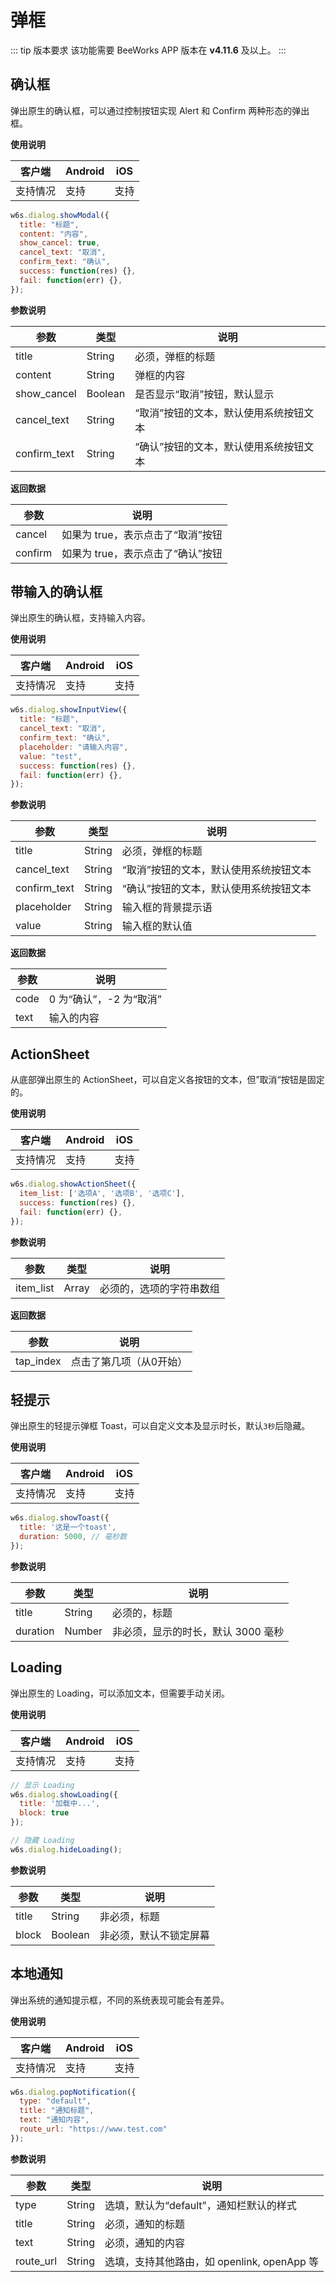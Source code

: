 # 弹框

::: tip 版本要求
该功能需要 BeeWorks APP 版本在 **v4.11.6** 及以上。
:::

## 确认框

弹出原生的确认框，可以通过控制按钮实现 Alert 和 Confirm 两种形态的弹出框。

**使用说明**

| 客户端   | Android | iOS  |
| -------- | ------- | ---- |
| 支持情况 | 支持  | 支持 |

```js
w6s.dialog.showModal({
  title: "标题",
  content: "内容",
  show_cancel: true,
  cancel_text: "取消",
  confirm_text: "确认",
  success: function(res) {},
  fail: function(err) {},
});
```

**参数说明**

| 参数 | 类型 | 说明|
| - | - | - |
| title |  String | 必须，弹框的标题 |
| content |  String | 弹框的内容 |
| show_cancel |  Boolean | 是否显示“取消”按钮，默认显示 |
| cancel_text |  String | “取消”按钮的文本，默认使用系统按钮文本 |
| confirm_text |  String | “确认”按钮的文本，默认使用系统按钮文本 |

**返回数据**

| 参数 | 说明 |
| - | - | 
| cancel | 如果为 true，表示点击了“取消”按钮  |
| confirm | 如果为 true，表示点击了“确认”按钮  |

## 带输入的确认框

弹出原生的确认框，支持输入内容。

**使用说明**

| 客户端   | Android | iOS  |
| -------- | ------- | ---- |
| 支持情况 | 支持  | 支持 |


```js {5,6}
w6s.dialog.showInputView({
  title: "标题",
  cancel_text: "取消",
  confirm_text: "确认",
  placeholder: "请输入内容",
  value: "test",
  success: function(res) {},
  fail: function(err) {},
});
```

**参数说明**

| 参数 | 类型 | 说明|
| - | - | - |
| title |  String | 必须，弹框的标题 |
| cancel_text |  String | “取消”按钮的文本，默认使用系统按钮文本 |
| confirm_text |  String | “确认”按钮的文本，默认使用系统按钮文本 |
| placeholder |  String | 输入框的背景提示语 |
| value |  String | 输入框的默认值 |

**返回数据**

| 参数 | 说明 |
| - | - | 
| code | 0 为“确认”，-2 为“取消”  |
| text | 输入的内容  |


## ActionSheet

从底部弹出原生的 ActionSheet，可以自定义各按钮的文本，但”取消“按钮是固定的。

**使用说明**

| 客户端   | Android | iOS  |
| -------- | ------- | ---- |
| 支持情况 | 支持  | 支持 |


```js
w6s.dialog.showActionSheet({
  item_list: ['选项A', '选项B', '选项C'],
  success: function(res) {},
  fail: function(err) {},
});
```


**参数说明**

| 参数 | 类型 | 说明|
| - | - | - |
| item_list |  Array | 必须的，选项的字符串数组 |

**返回数据**

| 参数 | 说明 |
| - | - | 
| tap_index | 点击了第几项（从0开始） |


## 轻提示

弹出原生的轻提示弹框 Toast，可以自定义文本及显示时长，默认`3秒`后隐藏。

**使用说明**

| 客户端   | Android | iOS  |
| -------- | ------- | ---- |
| 支持情况 | 支持  | 支持 |


```js
w6s.dialog.showToast({
  title: '这是一个toast',
  duration: 5000, // 毫秒数
});
```


**参数说明**

| 参数 | 类型 | 说明|
| - | - | - |
| title |  String | 必须的，标题 |
| duration |  Number | 非必须，显示的时长，默认 3000 毫秒 |


## Loading

弹出原生的 Loading，可以添加文本，但需要手动关闭。

**使用说明**

| 客户端   | Android | iOS  |
| -------- | ------- | ---- |
| 支持情况 | 支持  | 支持 |


```js
// 显示 Loading
w6s.dialog.showLoading({
  title: '加载中...',
  block: true
});

// 隐藏 Loading
w6s.dialog.hideLoading();
```


**参数说明**

| 参数 | 类型 | 说明|
| - | - | - |
| title |  String | 非必须，标题 |
| block |  Boolean | 非必须，默认不锁定屏幕 |


## 本地通知

弹出系统的通知提示框，不同的系统表现可能会有差异。

**使用说明**

| 客户端   | Android | iOS  |
| -------- | ------- | ---- |
| 支持情况 | 支持  | 支持 |


```js
w6s.dialog.popNotification({
  type: "default",
  title: "通知标题",
  text: "通知内容",
  route_url: "https://www.test.com"
});
```

**参数说明**

| 参数 | 类型 | 说明|
| - | - | - |
| type |  String | 选填，默认为“default”，通知栏默认的样式 |
| title |  String | 必须，通知的标题 |
| text |  String | 必须，通知的内容 |
| route_url |  String | 选填，支持其他路由，如 openlink, openApp 等 |

